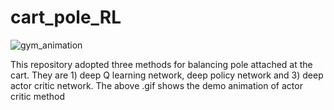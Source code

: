 # cart_pole_RL

![gym_animation](https://github.com/ryanyu512/reinforcement_learning/assets/19774686/73c19aaf-2044-47cb-9a4d-468decbd05a3)


This repository adopted three methods for balancing pole attached at the cart. They are 1) deep Q learning network, deep policy network and 3) deep actor critic network. The above .gif shows the demo animation of actor critic method



